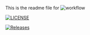 This is the readme file for 
![workflow](https://github.com/40794434/sem/actions/workflows/main1.yml/badge.svg)

[![LICENSE](https://img.shields.io/github/license/40794434/sem.svg?style=flat-square)](https://github.com/40794434/sem/blob/master/LICENSE)

[![Releases](https://img.shields.io/github/release/40794434/sem/all.svg?style=flat-square)](https://github.com/40794434/sem/releases)